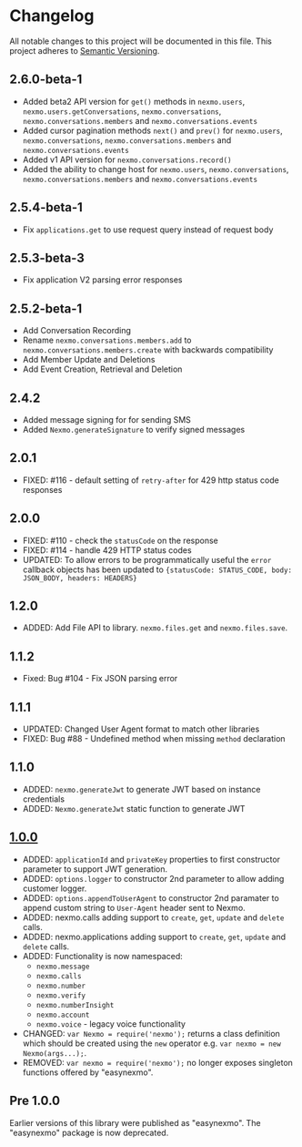 # Changelog

All notable changes to this project will be documented in this file. This project adheres to [Semantic Versioning](http://semver.org/).

## 2.6.0-beta-1
- Added beta2 API version for `get()` methods in `nexmo.users`, `nexmo.users.getConversations`, `nexmo.conversations`, `nexmo.conversations.members` and `nexmo.conversations.events`
- Added cursor pagination methods `next()` and `prev()` for `nexmo.users`, `nexmo.conversations`, `nexmo.conversations.members` and `nexmo.conversations.events`
- Added v1 API version for `nexmo.conversations.record()`
- Added the ability to change host for `nexmo.users`, `nexmo.conversations`, `nexmo.conversations.members` and `nexmo.conversations.events`

## 2.5.4-beta-1
- Fix `applications.get` to use request query instead of request body

## 2.5.3-beta-3
- Fix application V2 parsing error responses

## 2.5.2-beta-1
- Add Conversation Recording
- Rename `nexmo.conversations.members.add` to `nexmo.conversations.members.create` with backwards compatibility
- Add Member Update and Deletions
- Add Event Creation, Retrieval and Deletion

## 2.4.2
- Added message signing for for sending SMS
- Added `Nexmo.generateSignature` to verify signed messages

## 2.0.1

- FIXED: #116 - default setting of `retry-after` for 429 http status code responses

## 2.0.0

- FIXED: #110 - check the `statusCode` on the response
- FIXED: #114 - handle 429 HTTP status codes
- UPDATED: To allow errors to be programmatically useful the `error` callback objects has been updated to `{statusCode: STATUS_CODE, body: JSON_BODY, headers: HEADERS}`

## 1.2.0

- ADDED: Add File API to library. `nexmo.files.get` and `nexmo.files.save`.

## 1.1.2

- Fixed: Bug #104 - Fix JSON parsing error

## 1.1.1

- UPDATED: Changed User Agent format to match other libraries
- FIXED: Bug #88 - Undefined method when missing `method` declaration

## 1.1.0

- ADDED: `nexmo.generateJwt` to generate JWT based on instance credentials
- ADDED: `Nexmo.generateJwt` static function to generate JWT

## [1.0.0]

- ADDED: `applicationId` and `privateKey` properties to first constructor parameter to support JWT generation.
- ADDED: `options.logger` to constructor 2nd parameter to allow adding customer logger.
- ADDED: `options.appendToUserAgent` to constructor 2nd paramater to append custom string to `User-Agent` header sent to Nexmo.
- ADDED: nexmo.calls adding support to `create`, `get`, `update` and `delete` calls.
- ADDED: nexmo.applications adding support to `create`, `get`, `update` and `delete` calls.
- ADDED: Functionality is now namespaced:
  - `nexmo.message`
  - `nexmo.calls`
  - `nexmo.number`
  - `nexmo.verify`
  - `nexmo.numberInsight`
  - `nexmo.account`
  - `nexmo.voice` - legacy voice functionality
- CHANGED: `var Nexmo = require('nexmo');` returns a class definition which should be created using the `new` operator e.g. `var nexmo = new Nexmo(args...);`.
- REMOVED: `var nexmo = require('nexmo');` no longer exposes singleton functions offered by "easynexmo".

## Pre 1.0.0

Earlier versions of this library were published as "easynexmo". The "easynexmo" package is now deprecated.

[1.0.0]: https://github.com/Nexmo/nexmo-node/tree/v1.0.0
